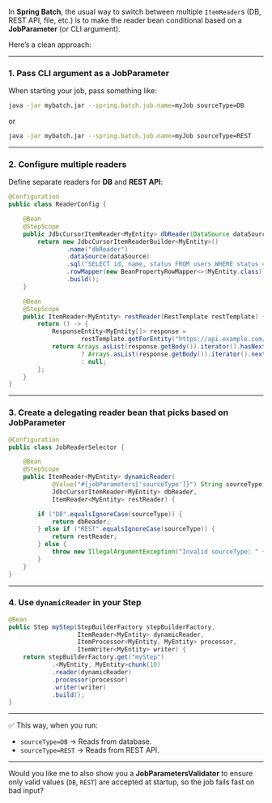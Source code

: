 In **Spring Batch**, the usual way to switch between multiple `ItemReader`s (DB, REST API, file, etc.) is to make the reader bean conditional based on a **JobParameter** (or CLI argument).

Here’s a clean approach:

---

### 1. Pass CLI argument as a JobParameter

When starting your job, pass something like:

```bash
java -jar mybatch.jar --spring.batch.job.name=myJob sourceType=DB
```

or

```bash
java -jar mybatch.jar --spring.batch.job.name=myJob sourceType=REST
```

---

### 2. Configure multiple readers

Define separate readers for **DB** and **REST API**:

```java
@Configuration
public class ReaderConfig {

    @Bean
    @StepScope
    public JdbcCursorItemReader<MyEntity> dbReader(DataSource dataSource) {
        return new JdbcCursorItemReaderBuilder<MyEntity>()
                .name("dbReader")
                .dataSource(dataSource)
                .sql("SELECT id, name, status FROM users WHERE status = 'ACTIVE'")
                .rowMapper(new BeanPropertyRowMapper<>(MyEntity.class))
                .build();
    }

    @Bean
    @StepScope
    public ItemReader<MyEntity> restReader(RestTemplate restTemplate) {
        return () -> {
            ResponseEntity<MyEntity[]> response =
                    restTemplate.getForEntity("https://api.example.com/users/active", MyEntity[].class);
            return Arrays.asList(response.getBody()).iterator().hasNext()
                    ? Arrays.asList(response.getBody()).iterator().next()
                    : null;
        };
    }
}
```

---

### 3. Create a delegating reader bean that picks based on JobParameter

```java
@Configuration
public class JobReaderSelector {

    @Bean
    @StepScope
    public ItemReader<MyEntity> dynamicReader(
            @Value("#{jobParameters['sourceType']}") String sourceType,
            JdbcCursorItemReader<MyEntity> dbReader,
            ItemReader<MyEntity> restReader) {

        if ("DB".equalsIgnoreCase(sourceType)) {
            return dbReader;
        } else if ("REST".equalsIgnoreCase(sourceType)) {
            return restReader;
        } else {
            throw new IllegalArgumentException("Invalid sourceType: " + sourceType);
        }
    }
}
```

---

### 4. Use `dynamicReader` in your Step

```java
@Bean
public Step myStep(StepBuilderFactory stepBuilderFactory,
                   ItemReader<MyEntity> dynamicReader,
                   ItemProcessor<MyEntity, MyEntity> processor,
                   ItemWriter<MyEntity> writer) {
    return stepBuilderFactory.get("myStep")
            .<MyEntity, MyEntity>chunk(10)
            .reader(dynamicReader)
            .processor(processor)
            .writer(writer)
            .build();
}
```

---

✅ This way, when you run:

* `sourceType=DB` → Reads from database.
* `sourceType=REST` → Reads from REST API.

---

Would you like me to also show you a **JobParametersValidator** to ensure only valid values (`DB`, `REST`) are accepted at startup, so the job fails fast on bad input?









